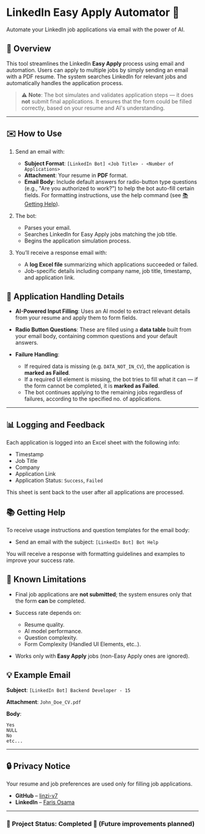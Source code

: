 # LinkedIn Easy Apply Automator 🤖

Automate your LinkedIn job applications via email with the power of AI.

## 📌 Overview

This tool streamlines the LinkedIn **Easy Apply** process using email and automation. Users can apply to multiple jobs by simply sending an email with a PDF resume. The system searches LinkedIn for relevant jobs and automatically handles the application process.

> ⚠️ **Note**: The bot simulates and validates application steps — it does **not** submit final applications. It ensures that the form could be filled correctly, based on your resume and AI's understanding.

---

## ✉️ How to Use

1. Send an email with:

   * **Subject Format**:
     `[LinkedIn Bot] <Job Title> - <Number of Applications>`
   * **Attachment**:
     Your resume in **PDF** format.
   * **Email Body**:
     Include default answers for radio-button type questions (e.g., "Are you authorized to work?") to help the bot auto-fill certain fields. For formatting instructions, use the help command (see [📚 Getting Help](#-getting-help)).

2. The bot:

   * Parses your email.
   * Searches LinkedIn for Easy Apply jobs matching the job title.
   * Begins the application simulation process.

3. You’ll receive a response email with:

   * A **log Excel file** summarizing which applications succeeded or failed.
   * Job-specific details including company name, job title, timestamp, and application link.

## 🧠 Application Handling Details

* **AI-Powered Input Filling**:
  Uses an AI model to extract relevant details from your resume and apply them to form fields.

* **Radio Button Questions**:
  These are filled using a **data table** built from your email body, containing common questions and your default answers.

* **Failure Handling**:

  * If required data is missing (e.g. `DATA_NOT_IN_CV`), the application is **marked as Failed**.
  * If a required UI element is missing, the bot tries to fill what it can — if the form cannot be completed, it is **marked as Failed**.
  * The bot continues applying to the remaining jobs regardless of failures, according to the specified no. of applications.

---

## 📊 Logging and Feedback

Each application is logged into an Excel sheet with the following info:

* Timestamp
* Job Title
* Company
* Application Link
* Application Status: `Success`, `Failed`

This sheet is sent back to the user after all applications are processed.

## 📚 Getting Help

To receive usage instructions and question templates for the email body:

* Send an email with the subject:
  `[LinkedIn Bot] Bot Help`

You will receive a response with formatting guidelines and examples to improve your success rate.

## 🧪 Known Limitations

* Final job applications are **not submitted**; the system ensures only that the form **can** be completed.
* Success rate depends on:

  * Resume quality.
  * AI model performance.
  * Question complexity.
  * Form Complexity (Handled UI Elements, etc..).
* Works only with **Easy Apply** jobs (non-Easy Apply ones are ignored).

## 💡 Example Email

**Subject**:
`[LinkedIn Bot] Backend Developer - 15`

**Attachment**:
`John_Doe_CV.pdf`

**Body**:

```
Yes
NULL
No
etc...
```

---

## 🔒 Privacy Notice

Your resume and job preferences are used only for filling job applications.

 

* **GitHub** – [linzi-v7](https://github.com/linzi-v7)  
* **LinkedIn** – [Faris Osama](https://www.linkedin.com/in/faris-osama-7a3496303/)  

---

### 📌 Project Status: **Completed** 🚀 (Future improvements planned)
